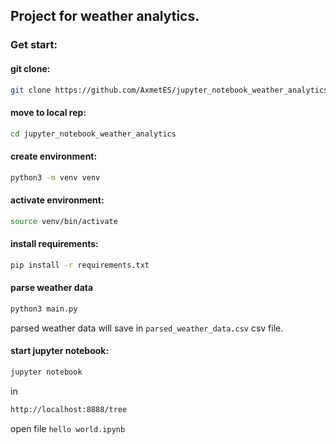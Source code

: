## Project for weather analytics.
### Get start:
#### git clone:
```bash
git clone https://github.com/AxmetES/jupyter_notebook_weather_analytics.git
```
#### move to local rep:
```bash
cd jupyter_notebook_weather_analytics
```
#### create environment:
```bash
python3 -m venv venv
```
#### activate environment:
```bash
source venv/bin/activate
```
#### install requirements:
```bash
pip install -r requirements.txt
```
#### parse weather data
```bash
python3 main.py
```
parsed weather data will save in 
```parsed_weather_data.csv``` csv file.
#### start jupyter notebook:
```bash
jupyter notebook
```
in
```bash
http://localhost:8888/tree
```
open file ```hello world.ipynb```